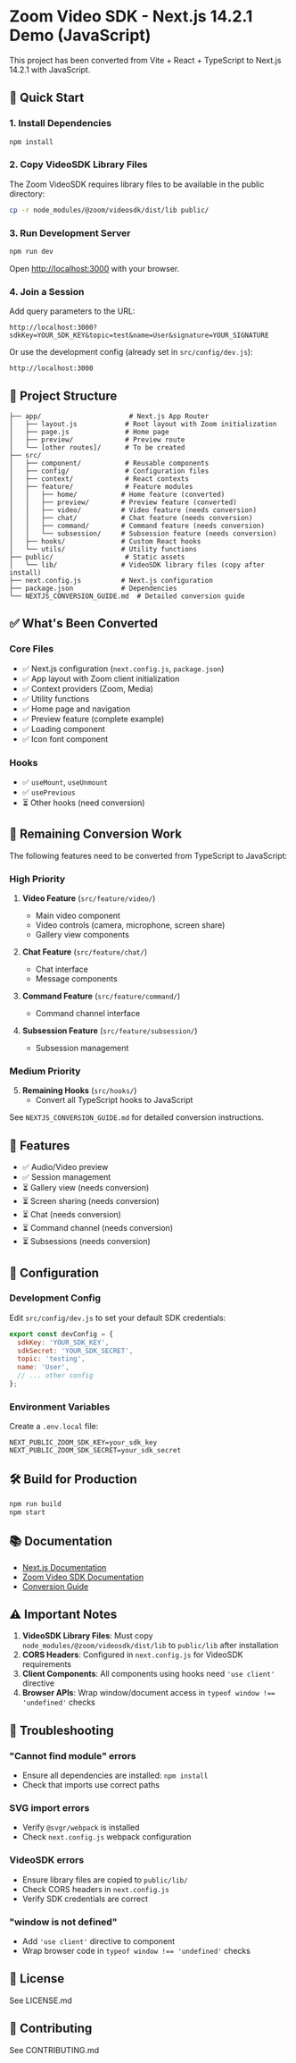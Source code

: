 # Zoom Video SDK - Next.js 14.2.1 Demo (JavaScript)

This project has been converted from Vite + React + TypeScript to Next.js 14.2.1 with JavaScript.

## 🚀 Quick Start

### 1. Install Dependencies
```bash
npm install
```

### 2. Copy VideoSDK Library Files
The Zoom VideoSDK requires library files to be available in the public directory:
```bash
cp -r node_modules/@zoom/videosdk/dist/lib public/
```

### 3. Run Development Server
```bash
npm run dev
```

Open [http://localhost:3000](http://localhost:3000) with your browser.

### 4. Join a Session
Add query parameters to the URL:
```
http://localhost:3000?sdkKey=YOUR_SDK_KEY&topic=test&name=User&signature=YOUR_SIGNATURE
```

Or use the development config (already set in `src/config/dev.js`):
```
http://localhost:3000
```

## 📁 Project Structure

```
├── app/                      # Next.js App Router
│   ├── layout.js            # Root layout with Zoom initialization
│   ├── page.js              # Home page
│   ├── preview/             # Preview route
│   └── [other routes]/      # To be created
├── src/
│   ├── component/           # Reusable components
│   ├── config/              # Configuration files
│   ├── context/             # React contexts
│   ├── feature/             # Feature modules
│   │   ├── home/           # Home feature (converted)
│   │   ├── preview/        # Preview feature (converted)
│   │   ├── video/          # Video feature (needs conversion)
│   │   ├── chat/           # Chat feature (needs conversion)
│   │   ├── command/        # Command feature (needs conversion)
│   │   └── subsession/     # Subsession feature (needs conversion)
│   ├── hooks/              # Custom React hooks
│   └── utils/              # Utility functions
├── public/                  # Static assets
│   └── lib/                # VideoSDK library files (copy after install)
├── next.config.js          # Next.js configuration
├── package.json            # Dependencies
└── NEXTJS_CONVERSION_GUIDE.md  # Detailed conversion guide
```

## ✅ What's Been Converted

### Core Files
- ✅ Next.js configuration (`next.config.js`, `package.json`)
- ✅ App layout with Zoom client initialization
- ✅ Context providers (Zoom, Media)
- ✅ Utility functions
- ✅ Home page and navigation
- ✅ Preview feature (complete example)
- ✅ Loading component
- ✅ Icon font component

### Hooks
- ✅ `useMount`, `useUnmount`
- ✅ `usePrevious`
- ⏳ Other hooks (need conversion)

## 🔧 Remaining Conversion Work

The following features need to be converted from TypeScript to JavaScript:

### High Priority
1. **Video Feature** (`src/feature/video/`)
   - Main video component
   - Video controls (camera, microphone, screen share)
   - Gallery view components

2. **Chat Feature** (`src/feature/chat/`)
   - Chat interface
   - Message components

3. **Command Feature** (`src/feature/command/`)
   - Command channel interface

4. **Subsession Feature** (`src/feature/subsession/`)
   - Subsession management

### Medium Priority
5. **Remaining Hooks** (`src/hooks/`)
   - Convert all TypeScript hooks to JavaScript

See `NEXTJS_CONVERSION_GUIDE.md` for detailed conversion instructions.

## 🎯 Features

- ✅ Audio/Video preview
- ✅ Session management
- ⏳ Gallery view (needs conversion)
- ⏳ Screen sharing (needs conversion)
- ⏳ Chat (needs conversion)
- ⏳ Command channel (needs conversion)
- ⏳ Subsessions (needs conversion)

## 🔑 Configuration

### Development Config
Edit `src/config/dev.js` to set your default SDK credentials:

```javascript
export const devConfig = {
  sdkKey: 'YOUR_SDK_KEY',
  sdkSecret: 'YOUR_SDK_SECRET',
  topic: 'testing',
  name: 'User',
  // ... other config
};
```

### Environment Variables
Create a `.env.local` file:
```
NEXT_PUBLIC_ZOOM_SDK_KEY=your_sdk_key
NEXT_PUBLIC_ZOOM_SDK_SECRET=your_sdk_secret
```

## 🛠️ Build for Production

```bash
npm run build
npm start
```

## 📚 Documentation

- [Next.js Documentation](https://nextjs.org/docs)
- [Zoom Video SDK Documentation](https://marketplace.zoom.us/docs/sdk/video/web)
- [Conversion Guide](./NEXTJS_CONVERSION_GUIDE.md)

## ⚠️ Important Notes

1. **VideoSDK Library Files**: Must copy `node_modules/@zoom/videosdk/dist/lib` to `public/lib` after installation
2. **CORS Headers**: Configured in `next.config.js` for VideoSDK requirements
3. **Client Components**: All components using hooks need `'use client'` directive
4. **Browser APIs**: Wrap window/document access in `typeof window !== 'undefined'` checks

## 🐛 Troubleshooting

### "Cannot find module" errors
- Ensure all dependencies are installed: `npm install`
- Check that imports use correct paths

### SVG import errors
- Verify `@svgr/webpack` is installed
- Check `next.config.js` webpack configuration

### VideoSDK errors
- Ensure library files are copied to `public/lib/`
- Check CORS headers in `next.config.js`
- Verify SDK credentials are correct

### "window is not defined"
- Add `'use client'` directive to component
- Wrap browser code in `typeof window !== 'undefined'` checks

## 📝 License

See LICENSE.md

## 🤝 Contributing

See CONTRIBUTING.md
